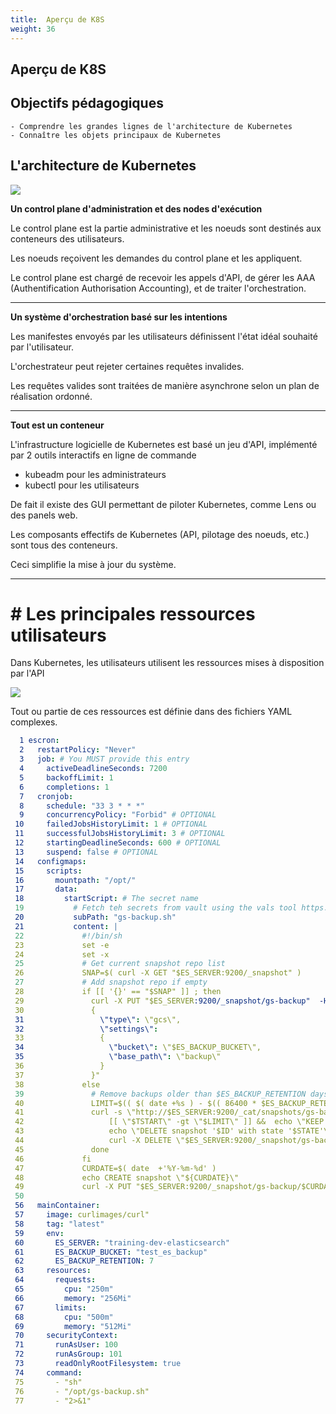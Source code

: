 ```yaml
---
title:  Aperçu de K8S
weight: 36
---
```


## Aperçu de K8S


## Objectifs pédagogiques
    - Comprendre les grandes lignes de l'architecture de Kubernetes
    - Connaître les objets principaux de Kubernetes 


## L'architecture de Kubernetes 

![](/img/kubernetes/k8s-controlplane-nodes.svg)

**Un control plane d'administration et des nodes d'exécution** 

Le control plane est la partie administrative et les noeuds sont destinés aux conteneurs des utilisateurs.

Les noeuds reçoivent les demandes du control plane et les appliquent.

Le control plane est chargé de recevoir les appels d'API, de gérer les AAA (Authentification Authorisation Accounting), et de traiter l'orchestration.

--- 

**Un système d'orchestration basé sur les intentions** 

Les manifestes envoyés par les utilisateurs définissent l'état idéal souhaité par l'utilisateur.

L'orchestrateur peut rejeter certaines requêtes invalides.

Les requêtes valides sont traitées de manière asynchrone selon un plan de réalisation ordonné.


--- 

**Tout est un conteneur** 

L'infrastructure logicielle de Kubernetes est basé un jeu d'API, implémenté par 2 outils interactifs en ligne de commande 

* kubeadm pour les administrateurs
* kubectl pour les utilisateurs

De fait il existe des GUI permettant de piloter Kubernetes, comme Lens ou des panels web.

Les composants effectifs de Kubernetes (API, pilotage des noeuds, etc.) sont tous des conteneurs.

Ceci simplifie la mise à jour du système.

--- 

# # Les principales ressources utilisateurs 

Dans Kubernetes, les utilisateurs utilisent les ressources mises à disposition par l'API  

![](/img/kubernetes/k8s_objects_hierarchy.png?width=600px)


Tout ou partie de ces ressources est définie dans des fichiers YAML complexes.

```yaml
  1 escron:
  2   restartPolicy: "Never"
  3   job: # You MUST provide this entry
  4     activeDeadlineSeconds: 7200
  5     backoffLimit: 1
  6     completions: 1
  7   cronjob:
  8     schedule: "33 3 * * *"
  9     concurrencyPolicy: "Forbid" # OPTIONAL
 10     failedJobsHistoryLimit: 1 # OPTIONAL
 11     successfulJobsHistoryLimit: 3 # OPTIONAL
 12     startingDeadlineSeconds: 600 # OPTIONAL
 13     suspend: false # OPTIONAL
 14   configmaps:
 15     scripts:
 16       mountpath: "/opt/"
 17       data:
 18         startScript: # The secret name
 19           # Fetch teh secrets from vault using the vals tool https://github.com/variantdev/vals
 20           subPath: "gs-backup.sh"
 21           content: |
 22             #!/bin/sh
 23             set -e
 24             set -x
 25             # Get current snapshot repo list
 26             SNAP=$( curl -X GET "$ES_SERVER:9200/_snapshot" )
 27             # Add snapshot repo if empty
 28             if [[ '{}' == "$SNAP" ]] ; then
 29               curl -X PUT "$ES_SERVER:9200/_snapshot/gs-backup"  -H 'Content-Type: application/json' -d "
 30               {
 31                 \"type\": \"gcs\",
 32                 \"settings\":
 33                 {
 34                   \"bucket\": \"$ES_BACKUP_BUCKET\",
 35                   \"base_path\": \"backup\"
 36                 }
 37               }"
 38             else
 39               # Remove backups older than $ES_BACKUP_RETENTION days
 40               LIMIT=$(( $( date +%s ) - $(( 86400 * $ES_BACKUP_RETENTION )) ))
 41               curl -s \"http://$ES_SERVER:9200/_cat/snapshots/gs-backup?v=true&s=id\" | tail -n +2 | while read I    D STATE TSTART OTHER; do
 42                   [[ \"$TSTART\" -gt \"$LIMIT\" ]] &&  echo \"KEEP snapshot $ID\" && continue
 43                   echo \"DELETE snapshot '$ID' with state '$STATE'\"
 44                   curl -X DELETE \"$ES_SERVER:9200/_snapshot/gs-backup/$ID\"
 45               done
 46             fi
 47             CURDATE=$( date  +'%Y-%m-%d' )
 48             echo CREATE snapshot \"${CURDATE}\"
 49             curl -X PUT "$ES_SERVER:9200/_snapshot/gs-backup/$CURDATE"
 50 
 56   mainContainer:
 57     image: curlimages/curl"
 58     tag: "latest"
 59     env:
 60       ES_SERVER: "training-dev-elasticsearch"
 61       ES_BACKUP_BUCKET: "test_es_backup"
 62       ES_BACKUP_RETENTION: 7
 63     resources:
 64       requests:
 65         cpu: "250m"
 66         memory: "256Mi"
 67       limits:
 68         cpu: "500m"
 69         memory: "512Mi"
 70     securityContext:
 71       runAsUser: 100
 72       runAsGroup: 101
 73       readOnlyRootFilesystem: true
 74     command:
 75       - "sh"
 76       - "/opt/gs-backup.sh"
 77       - "2>&1"

```
